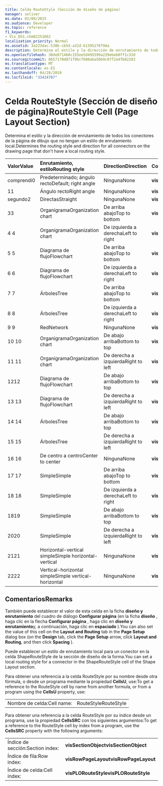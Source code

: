 ```yaml
---
title: Celda RouteStyle (Sección de diseño de página)
manager: soliver
ms.date: 03/09/2015
ms.audience: Developer
ms.topic: reference
f1_keywords:
- Vis_DSS.chm82251662
localization_priority: Normal
ms.assetid: 3a223dac-538b-cb5d-a32d-61395276f9da
description: Determina el estilo y la dirección de enrutamiento de todos los conectores de la página de dibujo que no tengan un estilo de enrutamiento local.
ms.openlocfilehash: 38de871460c155ee5d495599a239ebeb0ff1c33d
ms.sourcegitcommit: 8657170d071f9bcf680aba50b9c07f2a4fb82283
ms.translationtype: MT
ms.contentlocale: es-ES
ms.lasthandoff: 04/28/2019
ms.locfileid: "33424787"
---
```

# <a name="routestyle-cell-page-layout-section"></a><span data-ttu-id="d70d4-103">Celda RouteStyle (Sección de diseño de página)</span><span class="sxs-lookup"><span data-stu-id="d70d4-103">RouteStyle Cell (Page Layout Section)</span></span>

<span data-ttu-id="d70d4-104">Determina el estilo y la dirección de enrutamiento de todos los conectores de la página de dibujo que no tengan un estilo de enrutamiento local.</span><span class="sxs-lookup"><span data-stu-id="d70d4-104">Determines the routing style and direction for all connectors on the drawing page that don't have a local routing style.</span></span>
  
|<span data-ttu-id="d70d4-105">**Valor**</span><span class="sxs-lookup"><span data-stu-id="d70d4-105">**Value**</span></span>|<span data-ttu-id="d70d4-106">**Enrutamiento, estilo**</span><span class="sxs-lookup"><span data-stu-id="d70d4-106">**Routing style**</span></span>|<span data-ttu-id="d70d4-107">**Direction**</span><span class="sxs-lookup"><span data-stu-id="d70d4-107">**Direction**</span></span>|<span data-ttu-id="d70d4-108">**Constante de automatización**</span><span class="sxs-lookup"><span data-stu-id="d70d4-108">**Automation constant**</span></span>|
|:-----|:-----|:-----|:-----|
|<span data-ttu-id="d70d4-109">comprendi</span><span class="sxs-lookup"><span data-stu-id="d70d4-109">0</span></span>  <br/> |<span data-ttu-id="d70d4-110">Predeterminado; ángulo recto</span><span class="sxs-lookup"><span data-stu-id="d70d4-110">Default; right angle</span></span>  <br/> |<span data-ttu-id="d70d4-111">Ninguna</span><span class="sxs-lookup"><span data-stu-id="d70d4-111">None</span></span>  <br/> |<span data-ttu-id="d70d4-112">**visLORouteDefault**</span><span class="sxs-lookup"><span data-stu-id="d70d4-112">**visLORouteDefault**</span></span> <br/> |
|<span data-ttu-id="d70d4-113">1</span><span class="sxs-lookup"><span data-stu-id="d70d4-113">1</span></span>  <br/> |<span data-ttu-id="d70d4-114">Ángulo recto</span><span class="sxs-lookup"><span data-stu-id="d70d4-114">Right angle</span></span>  <br/> |<span data-ttu-id="d70d4-115">Ninguna</span><span class="sxs-lookup"><span data-stu-id="d70d4-115">None</span></span>  <br/> |<span data-ttu-id="d70d4-116">**visLORouteRightAngle**</span><span class="sxs-lookup"><span data-stu-id="d70d4-116">**visLORouteRightAngle**</span></span> <br/> |
|<span data-ttu-id="d70d4-117">segundo</span><span class="sxs-lookup"><span data-stu-id="d70d4-117">2</span></span>  <br/> |<span data-ttu-id="d70d4-118">Directas</span><span class="sxs-lookup"><span data-stu-id="d70d4-118">Straight</span></span>  <br/> |<span data-ttu-id="d70d4-119">Ninguna</span><span class="sxs-lookup"><span data-stu-id="d70d4-119">None</span></span>  <br/> |<span data-ttu-id="d70d4-120">**visLORouteStraight**</span><span class="sxs-lookup"><span data-stu-id="d70d4-120">**visLORouteStraight**</span></span> <br/> |
|<span data-ttu-id="d70d4-121">3</span><span class="sxs-lookup"><span data-stu-id="d70d4-121">3</span></span>  <br/> |<span data-ttu-id="d70d4-122">Organigrama</span><span class="sxs-lookup"><span data-stu-id="d70d4-122">Organization chart</span></span>  <br/> |<span data-ttu-id="d70d4-123">De arriba abajo</span><span class="sxs-lookup"><span data-stu-id="d70d4-123">Top to bottom</span></span>  <br/> |<span data-ttu-id="d70d4-124">**visLORouteOrgChartNS**</span><span class="sxs-lookup"><span data-stu-id="d70d4-124">**visLORouteOrgChartNS**</span></span> <br/> |
|<span data-ttu-id="d70d4-125">4 </span><span class="sxs-lookup"><span data-stu-id="d70d4-125">4</span></span>  <br/> |<span data-ttu-id="d70d4-126">Organigrama</span><span class="sxs-lookup"><span data-stu-id="d70d4-126">Organization chart</span></span>  <br/> |<span data-ttu-id="d70d4-127">De izquierda a derecha</span><span class="sxs-lookup"><span data-stu-id="d70d4-127">Left to right</span></span>  <br/> |<span data-ttu-id="d70d4-128">**visLORouteOrgChartWE**</span><span class="sxs-lookup"><span data-stu-id="d70d4-128">**visLORouteOrgChartWE**</span></span> <br/> |
|<span data-ttu-id="d70d4-129">5 </span><span class="sxs-lookup"><span data-stu-id="d70d4-129">5</span></span>  <br/> |<span data-ttu-id="d70d4-130">Diagrama de flujo</span><span class="sxs-lookup"><span data-stu-id="d70d4-130">Flowchart</span></span>  <br/> |<span data-ttu-id="d70d4-131">De arriba abajo</span><span class="sxs-lookup"><span data-stu-id="d70d4-131">Top to bottom</span></span>  <br/> |<span data-ttu-id="d70d4-132">**visLORouteFlowchartNS**</span><span class="sxs-lookup"><span data-stu-id="d70d4-132">**visLORouteFlowchartNS**</span></span> <br/> |
|<span data-ttu-id="d70d4-133">6 </span><span class="sxs-lookup"><span data-stu-id="d70d4-133">6</span></span>  <br/> |<span data-ttu-id="d70d4-134">Diagrama de flujo</span><span class="sxs-lookup"><span data-stu-id="d70d4-134">Flowchart</span></span>  <br/> |<span data-ttu-id="d70d4-135">De izquierda a derecha</span><span class="sxs-lookup"><span data-stu-id="d70d4-135">Left to right</span></span>  <br/> |<span data-ttu-id="d70d4-136">**visLORouteFlowchartWE**</span><span class="sxs-lookup"><span data-stu-id="d70d4-136">**visLORouteFlowchartWE**</span></span> <br/> |
|<span data-ttu-id="d70d4-137">7 </span><span class="sxs-lookup"><span data-stu-id="d70d4-137">7</span></span>  <br/> |<span data-ttu-id="d70d4-138">Árboles</span><span class="sxs-lookup"><span data-stu-id="d70d4-138">Tree</span></span>  <br/> |<span data-ttu-id="d70d4-139">De arriba abajo</span><span class="sxs-lookup"><span data-stu-id="d70d4-139">Top to bottom</span></span>  <br/> |<span data-ttu-id="d70d4-140">**visLORouteTreeNS**</span><span class="sxs-lookup"><span data-stu-id="d70d4-140">**visLORouteTreeNS**</span></span> <br/> |
|<span data-ttu-id="d70d4-141">8 </span><span class="sxs-lookup"><span data-stu-id="d70d4-141">8</span></span>  <br/> |<span data-ttu-id="d70d4-142">Árboles</span><span class="sxs-lookup"><span data-stu-id="d70d4-142">Tree</span></span>  <br/> |<span data-ttu-id="d70d4-143">De izquierda a derecha</span><span class="sxs-lookup"><span data-stu-id="d70d4-143">Left to right</span></span>  <br/> |<span data-ttu-id="d70d4-144">**visLORouteTreeWE**</span><span class="sxs-lookup"><span data-stu-id="d70d4-144">**visLORouteTreeWE**</span></span> <br/> |
|<span data-ttu-id="d70d4-145">9 </span><span class="sxs-lookup"><span data-stu-id="d70d4-145">9</span></span>  <br/> |<span data-ttu-id="d70d4-146">Red</span><span class="sxs-lookup"><span data-stu-id="d70d4-146">Network</span></span>  <br/> |<span data-ttu-id="d70d4-147">Ninguna</span><span class="sxs-lookup"><span data-stu-id="d70d4-147">None</span></span>  <br/> |<span data-ttu-id="d70d4-148">**visLORouteNetwork**</span><span class="sxs-lookup"><span data-stu-id="d70d4-148">**visLORouteNetwork**</span></span> <br/> |
|<span data-ttu-id="d70d4-149">10 </span><span class="sxs-lookup"><span data-stu-id="d70d4-149">10</span></span>  <br/> |<span data-ttu-id="d70d4-150">Organigrama</span><span class="sxs-lookup"><span data-stu-id="d70d4-150">Organization chart</span></span>  <br/> |<span data-ttu-id="d70d4-151">De abajo arriba</span><span class="sxs-lookup"><span data-stu-id="d70d4-151">Bottom to top</span></span>  <br/> |<span data-ttu-id="d70d4-152">**visLORouteOrgChartSN**</span><span class="sxs-lookup"><span data-stu-id="d70d4-152">**visLORouteOrgChartSN**</span></span> <br/> |
|<span data-ttu-id="d70d4-153">11 </span><span class="sxs-lookup"><span data-stu-id="d70d4-153">11</span></span>  <br/> |<span data-ttu-id="d70d4-154">Organigrama</span><span class="sxs-lookup"><span data-stu-id="d70d4-154">Organization chart</span></span>  <br/> |<span data-ttu-id="d70d4-155">De derecha a izquierda</span><span class="sxs-lookup"><span data-stu-id="d70d4-155">Right to left</span></span>  <br/> |<span data-ttu-id="d70d4-156">**visLORouteOrgChartEW**</span><span class="sxs-lookup"><span data-stu-id="d70d4-156">**visLORouteOrgChartEW**</span></span> <br/> |
|<span data-ttu-id="d70d4-157">12</span><span class="sxs-lookup"><span data-stu-id="d70d4-157">12</span></span>  <br/> |<span data-ttu-id="d70d4-158">Diagrama de flujo</span><span class="sxs-lookup"><span data-stu-id="d70d4-158">Flowchart</span></span>  <br/> |<span data-ttu-id="d70d4-159">De abajo arriba</span><span class="sxs-lookup"><span data-stu-id="d70d4-159">Bottom to top</span></span>  <br/> |<span data-ttu-id="d70d4-160">**visLORouteFlowchartSN**</span><span class="sxs-lookup"><span data-stu-id="d70d4-160">**visLORouteFlowchartSN**</span></span> <br/> |
|<span data-ttu-id="d70d4-161">13 </span><span class="sxs-lookup"><span data-stu-id="d70d4-161">13</span></span>  <br/> |<span data-ttu-id="d70d4-162">Diagrama de flujo</span><span class="sxs-lookup"><span data-stu-id="d70d4-162">Flowchart</span></span>  <br/> |<span data-ttu-id="d70d4-163">De derecha a izquierda</span><span class="sxs-lookup"><span data-stu-id="d70d4-163">Right to left</span></span>  <br/> |<span data-ttu-id="d70d4-164">**visLORouteFlowchartEW**</span><span class="sxs-lookup"><span data-stu-id="d70d4-164">**visLORouteFlowchartEW**</span></span> <br/> |
|<span data-ttu-id="d70d4-165">14 </span><span class="sxs-lookup"><span data-stu-id="d70d4-165">14</span></span>  <br/> |<span data-ttu-id="d70d4-166">Árboles</span><span class="sxs-lookup"><span data-stu-id="d70d4-166">Tree</span></span>  <br/> |<span data-ttu-id="d70d4-167">De abajo arriba</span><span class="sxs-lookup"><span data-stu-id="d70d4-167">Bottom to top</span></span>  <br/> |<span data-ttu-id="d70d4-168">**visLORouteTreeSN**</span><span class="sxs-lookup"><span data-stu-id="d70d4-168">**visLORouteTreeSN**</span></span> <br/> |
|<span data-ttu-id="d70d4-169">15 </span><span class="sxs-lookup"><span data-stu-id="d70d4-169">15</span></span>  <br/> |<span data-ttu-id="d70d4-170">Árboles</span><span class="sxs-lookup"><span data-stu-id="d70d4-170">Tree</span></span>  <br/> |<span data-ttu-id="d70d4-171">De derecha a izquierda</span><span class="sxs-lookup"><span data-stu-id="d70d4-171">Right to left</span></span>  <br/> |<span data-ttu-id="d70d4-172">**visLORouteTreeEW**</span><span class="sxs-lookup"><span data-stu-id="d70d4-172">**visLORouteTreeEW**</span></span> <br/> |
|<span data-ttu-id="d70d4-173">16 </span><span class="sxs-lookup"><span data-stu-id="d70d4-173">16</span></span>  <br/> |<span data-ttu-id="d70d4-174">De centro a centro</span><span class="sxs-lookup"><span data-stu-id="d70d4-174">Center to center</span></span>  <br/> |<span data-ttu-id="d70d4-175">Ninguna</span><span class="sxs-lookup"><span data-stu-id="d70d4-175">None</span></span>  <br/> |<span data-ttu-id="d70d4-176">**visLORouteCenterToCenter**</span><span class="sxs-lookup"><span data-stu-id="d70d4-176">**visLORouteCenterToCenter**</span></span> <br/> |
|<span data-ttu-id="d70d4-177">17 </span><span class="sxs-lookup"><span data-stu-id="d70d4-177">17</span></span>  <br/> |<span data-ttu-id="d70d4-178">Simple</span><span class="sxs-lookup"><span data-stu-id="d70d4-178">Simple</span></span>  <br/> |<span data-ttu-id="d70d4-179">De arriba abajo</span><span class="sxs-lookup"><span data-stu-id="d70d4-179">Top to bottom</span></span>  <br/> |<span data-ttu-id="d70d4-180">**visLORouteSimpleNS**</span><span class="sxs-lookup"><span data-stu-id="d70d4-180">**visLORouteSimpleNS**</span></span> <br/> |
|<span data-ttu-id="d70d4-181">18 </span><span class="sxs-lookup"><span data-stu-id="d70d4-181">18</span></span>  <br/> |<span data-ttu-id="d70d4-182">Simple</span><span class="sxs-lookup"><span data-stu-id="d70d4-182">Simple</span></span>  <br/> |<span data-ttu-id="d70d4-183">De izquierda a derecha</span><span class="sxs-lookup"><span data-stu-id="d70d4-183">Left to right</span></span>  <br/> |<span data-ttu-id="d70d4-184">**visLORouteSimpleWE**</span><span class="sxs-lookup"><span data-stu-id="d70d4-184">**visLORouteSimpleWE**</span></span> <br/> |
|<span data-ttu-id="d70d4-185">18</span><span class="sxs-lookup"><span data-stu-id="d70d4-185">19</span></span>  <br/> |<span data-ttu-id="d70d4-186">Simple</span><span class="sxs-lookup"><span data-stu-id="d70d4-186">Simple</span></span>  <br/> |<span data-ttu-id="d70d4-187">De abajo arriba</span><span class="sxs-lookup"><span data-stu-id="d70d4-187">Bottom to top</span></span>  <br/> |<span data-ttu-id="d70d4-188">**visLORouteSimpleSN**</span><span class="sxs-lookup"><span data-stu-id="d70d4-188">**visLORouteSimpleSN**</span></span> <br/> |
|<span data-ttu-id="d70d4-189">20</span><span class="sxs-lookup"><span data-stu-id="d70d4-189">20</span></span>  <br/> |<span data-ttu-id="d70d4-190">Simple</span><span class="sxs-lookup"><span data-stu-id="d70d4-190">Simple</span></span>  <br/> |<span data-ttu-id="d70d4-191">De derecha a izquierda</span><span class="sxs-lookup"><span data-stu-id="d70d4-191">Right to left</span></span>  <br/> |<span data-ttu-id="d70d4-192">**visLORouteSimpleEW**</span><span class="sxs-lookup"><span data-stu-id="d70d4-192">**visLORouteSimpleEW**</span></span> <br/> |
|<span data-ttu-id="d70d4-193">21</span><span class="sxs-lookup"><span data-stu-id="d70d4-193">21</span></span>  <br/> |<span data-ttu-id="d70d4-194">Horizontal-vertical simple</span><span class="sxs-lookup"><span data-stu-id="d70d4-194">Simple horizontal-vertical</span></span>  <br/> |<span data-ttu-id="d70d4-195">Ninguna</span><span class="sxs-lookup"><span data-stu-id="d70d4-195">None</span></span>  <br/> |<span data-ttu-id="d70d4-196">**visLORouteSimpleHV**</span><span class="sxs-lookup"><span data-stu-id="d70d4-196">**visLORouteSimpleHV**</span></span> <br/> |
|<span data-ttu-id="d70d4-197">22</span><span class="sxs-lookup"><span data-stu-id="d70d4-197">22</span></span>  <br/> |<span data-ttu-id="d70d4-198">Vertical-horizontal simple</span><span class="sxs-lookup"><span data-stu-id="d70d4-198">Simple vertical-horizontal</span></span>  <br/> |<span data-ttu-id="d70d4-199">Ninguna</span><span class="sxs-lookup"><span data-stu-id="d70d4-199">None</span></span>  <br/> |<span data-ttu-id="d70d4-200">**visLORouteSimpleVH**</span><span class="sxs-lookup"><span data-stu-id="d70d4-200">**visLORouteSimpleVH**</span></span> <br/> |
   
## <a name="remarks"></a><span data-ttu-id="d70d4-201">Comentarios</span><span class="sxs-lookup"><span data-stu-id="d70d4-201">Remarks</span></span>

<span data-ttu-id="d70d4-202">También puede establecer el valor de esta celda en la ficha **diseño y enrutamiento** del cuadro de diálogo **Configurar página** (en la ficha **diseño** , haga clic en la flecha **Configurar página** , haga clic en **diseño y enrutamiento**y, a continuación, haga clic en **espaciado** ).</span><span class="sxs-lookup"><span data-stu-id="d70d4-202">You can also set the value of this cell on the **Layout and Routing** tab in the **Page Setup** dialog box (on the **Design** tab, click the **Page Setup** arrow, click **Layout and Routing**, and then click **Spacing** ).</span></span> 
  
<span data-ttu-id="d70d4-203">Puede establecer un estilo de enrutamiento local para un conector en la celda ShapeRouteStyle de la sección de diseño de la forma.</span><span class="sxs-lookup"><span data-stu-id="d70d4-203">You can set a local routing style for a connector in the ShapeRouteStyle cell of the Shape Layout section.</span></span> 
  
<span data-ttu-id="d70d4-204">Para obtener una referencia a la celda RouteStyle por su nombre desde otra fórmula, o desde un programa mediante la propiedad **CellsU**, use:</span><span class="sxs-lookup"><span data-stu-id="d70d4-204">To get a reference to the RouteStyle cell by name from another formula, or from a program using the **CellsU** property, use:</span></span> 
  
|||
|:-----|:-----|
|<span data-ttu-id="d70d4-205">Nombre de celda:</span><span class="sxs-lookup"><span data-stu-id="d70d4-205">Cell name:</span></span>  <br/> |<span data-ttu-id="d70d4-206">RouteStyle</span><span class="sxs-lookup"><span data-stu-id="d70d4-206">RouteStyle</span></span>  <br/> |
   
<span data-ttu-id="d70d4-207">Para obtener una referencia a la celda RouteStyle por su índice desde un programa, use la propiedad **CellsSRC** con los siguientes argumentos:</span><span class="sxs-lookup"><span data-stu-id="d70d4-207">To get a reference to the RouteStyle cell by index from a program, use the **CellsSRC** property with the following arguments:</span></span> 
  
|||
|:-----|:-----|
|<span data-ttu-id="d70d4-208">Índice de sección:</span><span class="sxs-lookup"><span data-stu-id="d70d4-208">Section index:</span></span>  <br/> |<span data-ttu-id="d70d4-209">**visSectionObject**</span><span class="sxs-lookup"><span data-stu-id="d70d4-209">**visSectionObject**</span></span> <br/> |
|<span data-ttu-id="d70d4-210">Índice de fila:</span><span class="sxs-lookup"><span data-stu-id="d70d4-210">Row index:</span></span>  <br/> |<span data-ttu-id="d70d4-211">**visRowPageLayout**</span><span class="sxs-lookup"><span data-stu-id="d70d4-211">**visRowPageLayout**</span></span> <br/> |
|<span data-ttu-id="d70d4-212">Índice de celda:</span><span class="sxs-lookup"><span data-stu-id="d70d4-212">Cell index:</span></span>  <br/> |<span data-ttu-id="d70d4-213">**visPLORouteStyle**</span><span class="sxs-lookup"><span data-stu-id="d70d4-213">**visPLORouteStyle**</span></span> <br/> |
   

